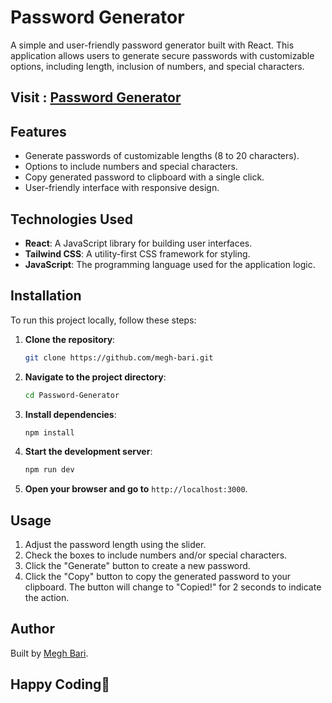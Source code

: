 # Password Generator

A simple and user-friendly password generator built with React. This application allows users to generate secure passwords with customizable options, including length, inclusion of numbers, and special characters. 

## Visit : [Password Generator](https://password-generator-appp.vercel.app/)

## Features

- Generate passwords of customizable lengths (8 to 20 characters).
- Options to include numbers and special characters.
- Copy generated password to clipboard with a single click.
- User-friendly interface with responsive design.

## Technologies Used

- **React**: A JavaScript library for building user interfaces.
- **Tailwind CSS**: A utility-first CSS framework for styling.
- **JavaScript**: The programming language used for the application logic.

## Installation

To run this project locally, follow these steps:

1. **Clone the repository**:

   ```bash
   git clone https://github.com/megh-bari.git
   ```

2. **Navigate to the project directory**:

   ```bash
   cd Password-Generator
   ```

3. **Install dependencies**:

   ```bash
   npm install
   ```

4. **Start the development server**:

   ```bash
   npm run dev
   ```

5. **Open your browser and go to** `http://localhost:3000`.

## Usage

1. Adjust the password length using the slider.
2. Check the boxes to include numbers and/or special characters.
3. Click the "Generate" button to create a new password.
4. Click the "Copy" button to copy the generated password to your clipboard. The button will change to "Copied!" for 2 seconds to indicate the action.

## Author

Built by [Megh Bari](http://github.com/megh-bari).

## Happy Coding🎈